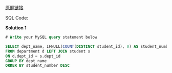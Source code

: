 [原题链接](https://leetcode-cn.com/problems/count-student-number-in-departments/)

SQL Code:

**Solution 1**

```sql
# Write your MySQL query statement below

SELECT dept_name, IFNULL(COUNT(DISTINCT student_id), 0) AS student_number
FROM department d LEFT JOIN student s
ON d.dept_id = s.dept_id
GROUP BY dept_name
ORDER BY student_number DESC
```
